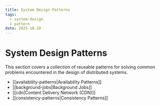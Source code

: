 ```yaml
---
title: System Design Patterns
tags:
  - system-design
  - pattern
date: 2025-10-20
---
```


# System Design Patterns

This section covers a collection of reusable patterns for solving common problems encountered in the design of distributed systems.

* [[availability-patterns|Availability Patterns]]
* [[background-jobs|Background Jobs]]
* [[cdn|Content Delivery Network (CDN)]]
* [[consistency-patterns|Consistency Patterns]]
